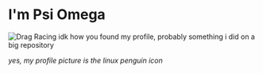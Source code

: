 # I'm Psi Omega
![Drag Racing](https://c1.wallpaperflare.com/preview/647/635/803/believe-can-fly-baby-penguin-punta-arenas-chile.jpg)
idk how you found my profile, probably something i did on a big repository

*yes, my profile picture is the linux penguin icon*
